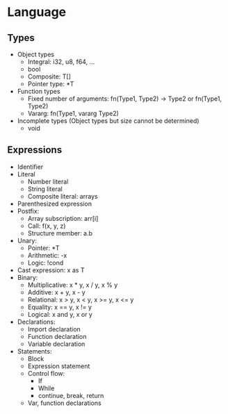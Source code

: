 # Language

## Types

* Object types
  * Integral: i32, u8, f64, ...
  * bool
  * Composite: T[]
  * Pointer type: *T
* Function types
  * Fixed number of arguments: fn(Type1, Type2) -> Type2 or fn(Type1, Type2)
  * Vararg: fn(Type1, vararg Type2)
* Incomplete types (Object types but size cannot be determined)
  * void

## Expressions

* Identifier
* Literal
  * Number literal
  * String literal
  * Composite literal: arrays
* Parenthesized expression
* Postfix:
  * Array subscription: arr[i]
  * Call: f(x, y, z)
  * Structure member: a.b
* Unary:
  * Pointer: *T
  * Arithmetic: -x
  * Logic: !cond
* Cast expression: x as T
* Binary:
  * Multiplicative: x * y, x / y, x % y
  * Additive: x + y, x - y
  * Relational: x > y, x < y, x >= y, x <= y
  * Equality: x == y, x != y
  * Logical: x and y, x or y
* Declarations:
  * Import declaration
  * Function declaration
  * Variable declaration
* Statements:
  * Block
  * Expression statement
  * Control flow:
    * If
    * While
    * continue, break, return
  * Var, function declarations